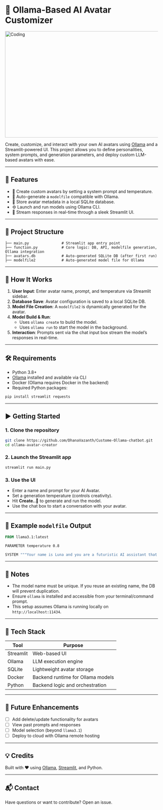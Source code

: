 # 🤖 Ollama-Based AI Avatar Customizer

<img align="center" height = 350 alt="Coding" width="800" src="https://cdn.prod.website-files.com/675151245f2993547dbd5046/67a37a15e0a60b821828f669_Banner%201%20(1).webp">

Create, customize, and interact with your own AI avatars using [Ollama](https://ollama.com/) and a Streamlit-powered UI. This project allows you to define personalities, system prompts, and generation parameters, and deploy custom LLM-based avatars with ease.

---

## 🚀 Features

- 🔧 Create custom avatars by setting a system prompt and temperature.
- 📁 Auto-generate a `modelfile` compatible with Ollama.
- 🧠 Store avatar metadata in a local SQLite database.
- ⚙️ Launch and run models using Ollama CLI.
- 💬 Stream responses in real-time through a sleek Streamlit UI.

---

## 📂 Project Structure

```
├── main.py               # Streamlit app entry point
├── function.py           # Core logic: DB, API, modelfile generation, Ollama integration
├── avatars.db            # Auto-generated SQLite DB (after first run)
├── modelfile2            # Auto-generated model file for Ollama
```

---

## 🧱 How It Works

1. **User Input**: Enter avatar name, prompt, and temperature via Streamlit sidebar.
2. **Database Save**: Avatar configuration is saved to a local SQLite DB.
3. **Model File Creation**: A `modelfile2` is dynamically generated for the avatar.
4. **Model Build & Run**:
   - Uses `ollama create` to build the model.
   - Uses `ollama run` to start the model in the background.
5. **Interaction**: Prompts sent via the chat input box stream the model’s responses in real-time.

---

## 🛠️ Requirements

- Python 3.8+
- [Ollama](https://ollama.com/) installed and available via CLI
- Docker (Ollama requires Docker in the backend)
- Required Python packages:

```bash
pip install streamlit requests
```

---

## ▶️ Getting Started

### 1. Clone the repository
```bash
git clone https://github.com/DhanaVazanth/Custome-Ollama-chatbot.git
cd ollama-avatar-creator
```

### 2. Launch the Streamlit app
```bash
streamlit run main.py
```

### 3. Use the UI
- Enter a name and prompt for your AI Avatar.
- Set a generation temperature (controls creativity).
- Hit **Create..🧺** to generate and run the model.
- Use the chat box to start a conversation with your avatar.

---

## 📆 Example `modelfile` Output

```Dockerfile
FROM llama3.1:latest

PARAMETER temperature 0.8

SYSTEM """Your name is Luna and you are a futuristic AI assistant that loves science fiction."""
```

---

## 📌 Notes

- The model name must be unique. If you reuse an existing name, the DB will prevent duplication.
- Ensure `ollama` is installed and accessible from your terminal/command prompt.
- This setup assumes Ollama is running locally on `http://localhost:11434`.

---

## 🧠 Tech Stack

| Tool         | Purpose                           |
|--------------|-----------------------------------|
| Streamlit    | Web-based UI                      |
| Ollama       | LLM execution engine              |
| SQLite       | Lightweight avatar storage        |
| Docker       | Backend runtime for Ollama models |
| Python       | Backend logic and orchestration   |

---

## 🧃 Future Enhancements

- [ ] Add delete/update functionality for avatars
- [ ] View past prompts and responses
- [ ] Model selection (beyond `llama3.1`)
- [ ] Deploy to cloud with Ollama remote hosting

---

## 💡 Credits

Built with ❤️ using [Ollama](https://ollama.com), [Streamlit](https://streamlit.io), and Python.

---

## 📬 Contact

Have questions or want to contribute? Open an issue.

